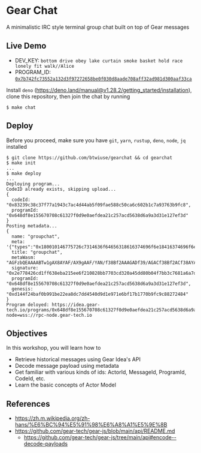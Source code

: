 # Gear Chat

A minimalistic IRC style terminal group chat built on top of Gear messages

## Live Demo

- DEV_KEY:
  `bottom drive obey lake curtain smoke basket hold race lonely fit walk//Alice`
- PROGRAM_ID:
  [`0x7b742fc73552a132d3f97272658be0f030d8aade708aff32ad981d300aaf33ca`](https://idea.gear-tech.io/programs/0x7b742fc73552a132d3f97272658be0f030d8aade708aff32ad981d300aaf33ca?node=wss://rpc-node.gear-tech.io)

Install `deno` (https://deno.land/manual@v1.28.2/getting_started/installation), clone this repository, then join the chat by running

```
$ make chat
```

## Deploy

Before you proceed, make sure you have `git`, `yarn`, `rustup`, `deno`, `node`,
`jq` installed

```
$ git clone https://github.com/btwiuse/gearchat && cd gearchat
$ make init
...
$ make deploy
...
Deploying program...
CodeID already exists, skipping upload...
{
  codeId: "0x83239c38c37f77a1943c7ac4d44ab5f09fae588c50ca6c602b1c7a93763b9fc8",
  programId: "0x648df8e155670708c61327f0d9e0aefdea21c257acd5638d6a9a3d31e127ef3d"
}
Posting metadata...
{
  name: "groupchat",
  meta: '{"types":"0x180010146775726c7314636f64656318616374696f6e18416374696f6e0001041841646455726c080110636f...',
  title: "groupchat",
  metaWasm: "AGFzbQEAAAABTw1gAX8AYAF/AX9gAAF/YAN/f38Bf2AAAGADf39/AGACf38Bf2ACf38AYAR/f39/AGAEf39/fwF/YAV/f39/fwBg...",
  signature: "0x2e778426cd1ff638eba215ee6f210828bb7703cd320a45dd80b04f7bb3c7681a6a7d99f45b90d2cce58f887a93551b9439...",
  programId: "0x648df8e155670708c61327f0d9e0aefdea21c257acd5638d6a9a3d31e127ef3d",
  genesis: "0xd144f24baf0b991be22ea8dc7dd4540d9d1e971e6bf17b1770b9fc9c88272484"
}
Program deloyed: https://idea.gear-tech.io/programs/0x648df8e155670708c61327f0d9e0aefdea21c257acd5638d6a9a3d31e127ef3d?node=wss://rpc-node.gear-tech.io
```

## Objectives

In this workshop, you will learn how to

- Retrieve historical messages using Gear Idea's API
- Decode message payload using metadata
- Get familiar with various kinds of ids: ActorId, MessageId, ProgramId, CodeId, etc.
- Learn the basic concepts of Actor Model

## References

- https://zh.m.wikipedia.org/zh-hans/%E6%BC%94%E5%91%98%E6%A8%A1%E5%9E%8B
- https://github.com/gear-tech/gear-js/blob/main/api/README.md
  - https://github.com/gear-tech/gear-js/tree/main/api#encode--decode-payloads
